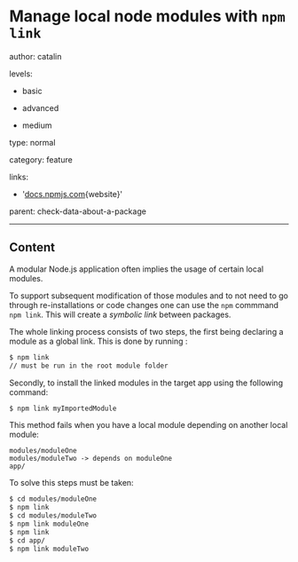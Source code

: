 # Manage local node modules with `npm link`
author: catalin

levels:

  - basic

  - advanced

  - medium

type: normal

category: feature

links:

  - '[docs.npmjs.com](https://docs.npmjs.com/cli/link){website}'

parent: check-data-about-a-package

---
## Content

A modular Node.js application often implies the usage of certain local modules.

To support subsequent modification of those modules and to not need to go through re-installations or code changes one can use the `npm` commmand `npm link`. This will create a *symbolic link* between packages.

The whole linking process consists of two steps, the first being declaring a module as a global link. This is done by running :
```bash
$ npm link
// must be run in the root module folder
```
Secondly, to install the linked modules in the target app using the following command:
```bash
$ npm link myImportedModule
```

This method fails when you have a local module depending on another local module:
```
modules/moduleOne
modules/moduleTwo -> depends on moduleOne
app/
```

To solve this steps must be taken:
```bash
$ cd modules/moduleOne
$ npm link
$ cd modules/moduleTwo
$ npm link moduleOne
$ npm link
$ cd app/
$ npm link moduleTwo
```
